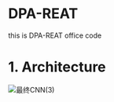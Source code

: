 # DPA-REAT
this is DPA-REAT office code

# 1. Architecture
![最终CNN(3)](https://github.com/user-attachments/assets/809508d2-45e6-4231-a1a9-0233c2c84e85)
